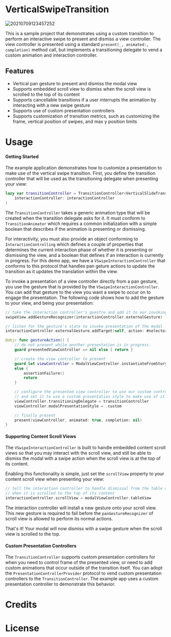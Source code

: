 # VerticalSwipeTransition

![20210709123457252](https://user-images.githubusercontent.com/110691/125122262-66e4c000-e0b2-11eb-897a-848dcec27738.gif)

This is a sample project that demonstrates using a custom transition to perform an interactive swipe to present and dismiss a view controller. The view controller is presented using a standard `present(_, animated:, completion)` method call, but implements a transitioning delegate to vend a custom animation and interaction controller.

## Features
- Vertical pan gesture to present and dismiss the modal view
- Supports embedded scroll view to dismiss when the scroll view is scrolled to the top of its content
- Supports cancellable transitions if a user interrupts the animation by interacting with a new swipe gesture
- Supports use of custom presentation controllers
- Supports customization of transition metrics, such as customizing the frame, vertical position of swipes, and max y position limits

# Usage
#### Getting Started
The example application demonstrates how to customize a presentation to make use of the vertical swipe transition. First, you define the transition controller that will be used as the transitioning delegate when presenting your view:

```swift
lazy var transitionController = TransitionController<VerticalSlideTransitionAnimator>(
    interactionController: interactionController
)
```
The `TransitionController` takes a generic animation type that will be created when the transition delegate asks for it. It must conform to `TransitionAnimator` which requires a common initialization with a simple boolean that describes if the animation is presenting or dismissing.

For interactivity, you must also provide an object conforming to `InteractionControlling` which defines a couple of properties that determines the current interaction phase of whether it is presenting or dismissing the view, and a boolean that defines if an interaction is currently in progress. For this demo app, we have a `VSwipeInteractionController` that conforms to this protocol that handles pan geture actions to update the transition as it updates the translation within the view. 

To invoke a presentation of a view controller directly from a pan gesture, you use the gesture that is provided by the `VSwipeInteractionController`. You can add that gesture to the view you want a swipe to occur on to engage the presentation. The following code shows how to add the gesture to your view, and being your presentation:

```swift
// take the interaction controller's guestre and add it to our invoking view
swipeView.addGestureRecognizer(interactionController.externalGesture)

// listen for the gesture's state to invoke presentation of the modal
interactionController.externalGesture.addTarget(self, action: #selector(gestureAction))
```
```swift
@objc func gestureAction() {
    // do not present while another presentation is in progress.
    guard presentedViewController == nil else { return }

    // create the view controller to present
    guard let viewController = ModalViewController.instantiateFromStoryboard() as? UINavigationController
    else {
        assertionFailure()
        return
    }

    // configure the presented view controller to use our custom controller,
    // and set it to use a custom presentation style to make use of it
    viewController.transitioningDelegate = transitionController
    viewController.modalPresentationStyle = .custom

    // finally present
    present(viewController, animated: true, completion: nil)
}
```

#### Supporting Content Scroll Views
The `VSwipeInteractionController` is built to handle embedded content scroll views so that you may interact with the scroll view, and still be able to dismiss the modal with a swipe action when the scroll view is at the top of its content.

Enabling this functionality is simple, just set the `scrollView` property to your content scroll view when presenting your view:
```swift
// tell the interaction controller to handle dismissal from the table view
// when it is scrolled to the top of its content
interactionController.scrollView = modalViewController.tableView
```

The interaction controller will install a new gesture onto your scroll view. This new gesture is required to fail before the `panGestureRecognizer` of scroll view is allowed to perform its normal actions. 

That's it! Your modal will now dismiss with a swipe gesture when the scroll view is scrolled to the top.

#### Custom Presentation Controllers
The `TransitionController` supports custom presentation controllers for when you need to control frame of the presented view, or need to add custom animations that occur outside of the transition itself. You can adopt the `PresentationControllerProvider` protocol to vend custom presentation controllers to the `TransitionController`. The example app uses a custom presentation controller to demonstrate this behavior.



# Credits

# License

